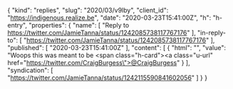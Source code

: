 {
  "kind": "replies",
  "slug": "2020/03/v9lby",
  "client_id": "https://indigenous.realize.be",
  "date": "2020-03-23T15:41:00Z",
  "h": "h-entry",
  "properties": {
    "name": [
      "Reply to https://twitter.com/JamieTanna/status/1242085738117767176"
    ],
    "in-reply-to": [
      "https://twitter.com/JamieTanna/status/1242085738117767176"
    ],
    "published": [
      "2020-03-23T15:41:00Z"
    ],
    "content": [
      {
        "html": "",
        "value": "Woops this was meant to be <span class=\"h-card\"><a class=\"u-url\" href=\"https://twitter.com/CraigBurgess\">@CraigBurgess</a></span>"
      }
    ],
    "syndication": [
      "https://twitter.com/JamieTanna/status/1242115590841602056"
    ]
  }
}
